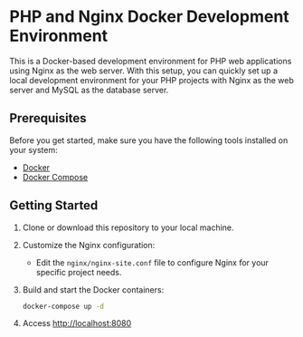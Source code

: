 # PHP and Nginx Docker Development Environment

This is a Docker-based development environment for PHP web applications using Nginx as the web server. With this setup, you can quickly set up a local development environment for your PHP projects with Nginx as the web server and MySQL as the database server.

## Prerequisites

Before you get started, make sure you have the following tools installed on your system:

- [Docker](https://docs.docker.com/get-docker/)
- [Docker Compose](https://docs.docker.com/compose/install/)

## Getting Started

1. Clone or download this repository to your local machine.

2. Customize the Nginx configuration:

   - Edit the `nginx/nginx-site.conf` file to configure Nginx for your specific project needs.

3. Build and start the Docker containers:

   ```bash
   docker-compose up -d

4. Access [http://localhost:8080](http://localhost:8080)
